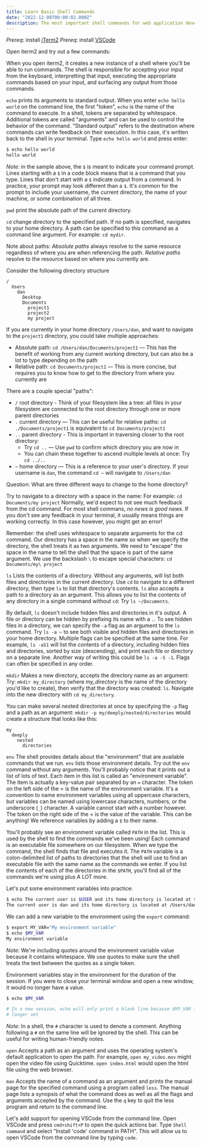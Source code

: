 ```yaml
---
title: Learn Basic Shell Commands
date: "2022-12-08T00:00:02.000Z"
description: The most important shell commands for web application development
---
```


_Prereq_: install [iTerm2](https://iterm2.com/)
_Prereq_: install [VSCode](https://code.visualstudio.com/)

Open iterm2 and try out a few commands:

When you open iterm2, it creates a new instance of a shell where you'll be able to run commands. The shell is responsible for accepting your input from the keyboard, interpretting that input, executing the appropriate commands based on your input, and surfacing any output from those commands.

`echo` prints its arguments to standard output. When you enter `echo hello world` on the command line, the first "token", `echo` is the name of the command to execute. In a shell, tokens are separated by whitespace. Additional tokens are called "arguments" and can be used to control the behavior of the command. "Standard output" refers to the destination where commands can write feedback on their execution. In this case, it's written back to the shell in your terminal. Type `echo hello world` and press enter:

```sh
$ echo hello world
hello world
```

_Note:_ in the sample above, the `$` is meant to indicate your command prompt. Lines starting with a `$` in a code block means that is a command that you type. Lines that don't start with a `$` indicate output from a command. In practice, your prompt may look different than a `$`. It's common for the prompt to include your username, the current directory, the name of your machine, or some combination of all three.

`pwd` print the absolute path of the current directory.

`cd` change directory to the specified path. If no path is specified, navigates to your home directory. A path can be specified to this command as a command line argument. For example: `cd mydir`.

Note about paths: _Absolute paths_ always resolve to the same resource regardless of where you are when referencing the path. _Relative paths_ resolve to the resource based on where you currently are.

Consider the following directory structure

```
/
  Users
    dan
      Desktop
      Documents
        project1
        project2
        my project
```

If you are currently in your home directory `/Users/dan`, and want to navigate to the `project1` directory, you could take multiple approaches:

- Absolute path: `cd /Users/dan/Documents/project1` — This has the benefit of working from any current working directory, but can also be a lot to type depending on the path
- Relative path: `cd Documents/project1` — This is more concise, but requires you to know how to get to the directory from where you currently are

There are a couple special "paths":

- `/` root directory - Think of your filesystem like a tree: all files in your filesystem are connected to the root directory through one or more parent directories
- `.` current directory — This can be useful for relative paths: `cd ./Documents/project1` is equivalent to `cd Documents/project1`
- `..` parent directory - This is important in traversing closer to the root directory:
  - Try `cd ..` — Use `pwd` to confirm which directory you are now in
  - You can chain these together to ascend multiple levels at once: Try `cd ../..`
- `~` home directory — This is a reference to your user's directory. If your username is `dan`, the command `cd ~` will navigate to `/Users/dan`

Question: What are three different ways to change to the home directory?

Try to navigate to a directory with a space in the name: For example: `cd Documents/my project`
Normally, we'd expect to not see much feedback from the cd command. For most shell commans, _no news is good news_. If you don't see any feedback in your terminal, it usually means things are working correctly. In this case however, you might get an error!

Remember: the shell uses whitespace to separate arguments for the cd command. Our directory has a space in the name so when we specify the directory, the shell treats it as two arguments. We need to "escape" the space in the name to tell the shell that the space is part of the same argument. We use the backslash `\` to escape special characters: `cd Documents/my\ project`

`ls` Lists the contents of a directory. Without any arguments, will list both files and directories in the current directory. Use `cd` to navigate to a different directory, then type `ls` to list that directory's contents. `ls` also accepts a path to a directory as an argument. This allows you to list the contents of any directory in a single command without `cd`: Try `ls ~/Documents`.

By default, `ls` doesn't include hidden files and directories in it's output. A file or directory can be hidden by prefixing its name with a `.`. To see hidden files in a directory, we can specify the `-a` flag as an argument to the `ls` command. Try `ls -a ~` to see both visible and hidden files and directories in your home directory. Multiple flags can be specified at the same time. For example, `ls -aS1` will list the contents of a directory, including hidden files and directories, sorted by size (descending), and print each file or directory on a separate line. Another way of writing this could be `ls -a -S -1`. Flags can often be specified in any order.

`mkdir` Makes a new directory, accepts the directory name as an argument: Try: `mkdir my_directory` (where _my_directory_ is the name of the directory you'd like to create), then verify that the directory was created: `ls`. Navigate into the new directory with `cd my_directory`.

You can make several nested directories at once by specifying the `-p` flag and a path as an argument: `mkdir -p my/deeply/nested/directories` would create a structure that looks like this:

```
my
  deeply
    nested
      directories
```

`env` The shell provides details about the "environment" that are available commands that we run. `env` lists those environment details. Try out the `env` command without any arguments. You'll probably notice that it prints out a list of lots of text. Each item in this list is called an "environment variable". The item is actually a key-value pair separated by an `=` character. The token on the left side of the = is the name of the environment variable. It's a convention to name environment variables using all uppercase characters, but variables can be named using lowercase characters, numbers, or the underscore (`_`) character. A variable cannot start with a number however. The token on the right side of the = is the value of the variable. This can be anything! We reference variables by adding a `$` to their name.

You'll probably see an environment variable called `PATH` in the list. This is used by the shell to find the commands we've been using! Each command is an executable file somewhere on our filesystem. When we type the command, the shell finds that file and executes it. The `PATH` variable is a colon-delimited list of paths to directories that the shell will use to find an executable file with the same name as the commands we enter. If you list the contents of each of the directories in the `$PATH`, you'll find all of the commands we're using plus A LOT more.

Let's put some environment variables into practice:

```sh
$ echo The current user is $USER and its home directory is located at $HOME
The current user is dan and its home directory is located at /Users/dan
```

We can add a new variable to the environment using the `export` command:

```sh
$ export MY_VAR="My environment variable"
$ echo $MY_VAR
My environment variable
```

_Note:_ We're including quotes around the environment variable value because it contains whitespace. We use quotes to make sure the shell treats the text between the quotes as a single token.

Environment variables stay in the environment for the duration of the session. If you were to close your terminal window and open a new window, it would no longer have a value.

```sh
$ echo $MY_VAR

# In a new session, echo will only print a blank line because $MY_VAR is no
# longer set
```

_Note:_ In a shell, the `#` character is used to denote a comment. Anything following a `#` on the same line will be ignored by the shell. This can be useful for writing human-friendly notes.

`open` Accepts a path as an argument and uses the operating system's default application to open the path. For example, `open my_video.mov` might open the video file using Quicktime. `open index.html` would open the html file using the web browser.

`man` Accepts the name of a command as an argument and prints the manual page for the specified command using a program called `less`. The manual page lists a synopsis of what the command does as well as all the flags and arguments accepted by the command. Use the `q` key to quit the less program and return to the command line.

Let's add support for opening VSCode from the command line. Open VSCode and press `cmd+shift+P` to open the quick actions bar. Type `Shell command` and select "Install 'code' command in PATH". This will allow us to open VSCode from the command line by typing `code`.
